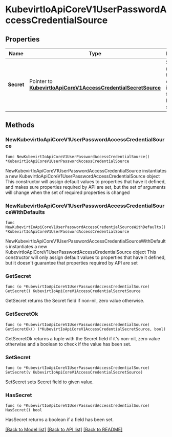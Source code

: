# KubevirtIoApiCoreV1UserPasswordAccessCredentialSource

## Properties

Name | Type | Description | Notes
------------ | ------------- | ------------- | -------------
**Secret** | Pointer to [**KubevirtIoApiCoreV1AccessCredentialSecretSource**](KubevirtIoApiCoreV1AccessCredentialSecretSource.md) | Secret means that the access credential is pulled from a kubernetes secret | [optional] 

## Methods

### NewKubevirtIoApiCoreV1UserPasswordAccessCredentialSource

`func NewKubevirtIoApiCoreV1UserPasswordAccessCredentialSource() *KubevirtIoApiCoreV1UserPasswordAccessCredentialSource`

NewKubevirtIoApiCoreV1UserPasswordAccessCredentialSource instantiates a new KubevirtIoApiCoreV1UserPasswordAccessCredentialSource object
This constructor will assign default values to properties that have it defined,
and makes sure properties required by API are set, but the set of arguments
will change when the set of required properties is changed

### NewKubevirtIoApiCoreV1UserPasswordAccessCredentialSourceWithDefaults

`func NewKubevirtIoApiCoreV1UserPasswordAccessCredentialSourceWithDefaults() *KubevirtIoApiCoreV1UserPasswordAccessCredentialSource`

NewKubevirtIoApiCoreV1UserPasswordAccessCredentialSourceWithDefaults instantiates a new KubevirtIoApiCoreV1UserPasswordAccessCredentialSource object
This constructor will only assign default values to properties that have it defined,
but it doesn't guarantee that properties required by API are set

### GetSecret

`func (o *KubevirtIoApiCoreV1UserPasswordAccessCredentialSource) GetSecret() KubevirtIoApiCoreV1AccessCredentialSecretSource`

GetSecret returns the Secret field if non-nil, zero value otherwise.

### GetSecretOk

`func (o *KubevirtIoApiCoreV1UserPasswordAccessCredentialSource) GetSecretOk() (*KubevirtIoApiCoreV1AccessCredentialSecretSource, bool)`

GetSecretOk returns a tuple with the Secret field if it's non-nil, zero value otherwise
and a boolean to check if the value has been set.

### SetSecret

`func (o *KubevirtIoApiCoreV1UserPasswordAccessCredentialSource) SetSecret(v KubevirtIoApiCoreV1AccessCredentialSecretSource)`

SetSecret sets Secret field to given value.

### HasSecret

`func (o *KubevirtIoApiCoreV1UserPasswordAccessCredentialSource) HasSecret() bool`

HasSecret returns a boolean if a field has been set.


[[Back to Model list]](../README.md#documentation-for-models) [[Back to API list]](../README.md#documentation-for-api-endpoints) [[Back to README]](../README.md)


